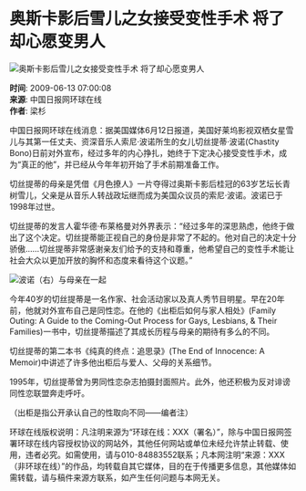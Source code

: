 # 奥斯卡影后雪儿之女接受变性手术 将了却心愿变男人

![奥斯卡影后雪儿之女接受变性手术 将了却心愿变男人](../../images/attachement/bmp/site1/20090612/001ec95b71aa0b9c7a8a2d.bmp)

**时间**: 2009-06-13 07:00:08  
**来源**: 中国日报网环球在线  
**作者**: 梁杉  

中国日报网环球在线消息：据美国媒体6月12日报道，美国好莱坞影视双栖女星雪儿与其第一任丈夫、资深音乐人索尼·波诺所生的女儿切丝提蒂·波诺(Chastity Bono)日前对外宣布，经过多年的内心挣扎，她终于下定决心接受变性手术，成为“真正的他”，并已经从今年年初开始了手术前期准备工作。

切丝提蒂的母亲是凭借《月色撩人》一片夺得过奥斯卡影后桂冠的63岁艺坛长青树雪儿，父亲是从音乐人转战政坛继而成为美国众议员的索尼·波诺。波诺已于1998年过世。

切丝提蒂的发言人霍华德·布莱格曼对外界表示：“经过多年的深思熟虑，他终于做出了这个决定。切丝提蒂能正视自己的身份是非常了不起的。他对自己的决定十分骄傲……切丝提蒂非常感谢亲友们给予的支持和尊重，他希望自己的变性手术能让社会大众以更加开放的胸怀和态度来看待这个议题。”

![波诺（右）与母亲在一起](../../images/attachement/jpg/site1/20090612/001ec95b71aa0b9c7aa72f.jpg)

今年40岁的切丝提蒂是一名作家、社会活动家以及真人秀节目明星。早在20年前，他就对外宣布自己是同性恋。在他的《出柜后如何与家人相处》(Family Outing: A Guide to the Coming-Out Process for Gays, Lesbians, & Their Families)一书中，切丝提蒂描述了其成长历程与母亲的期待有多么的不同。

切丝提蒂的第二本书《纯真的终点：追思录》(The End of Innocence: A Memoir)中讲述了许多他出柜后与爱人、父母的关系细节。

1995年，切丝提蒂曾为男同性恋杂志拍摄封面照片。此外，他还积极为反对诽谤同性恋联盟奔走呼吁。

（出柜是指公开承认自己的性取向不同——编者注）

环球在线版权说明：凡注明来源为“环球在线：XXX（署名）”，除与中国日报网签署环球在线内容授权协议的网站外，其他任何网站或单位未经允许禁止转载、使用，违者必究。如需使用，请与010-84883552联系；凡本网注明“来源：XXX（非环球在线）”的作品，均转载自其它媒体，目的在于传播更多信息，其他媒体如需转载，请与稿件来源方联系，如产生任何问题与本网无关。